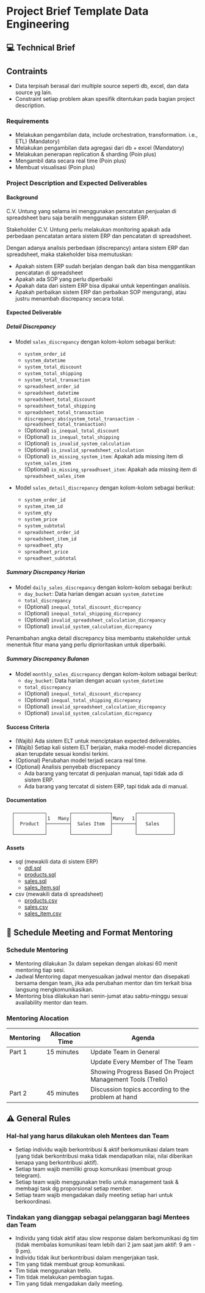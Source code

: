 # Project Brief Template Data Engineering

## 💻 Technical Brief

## Contraints

- Data terpisah berasal dari multiple source seperti db, excel, dan data source yg lain.
- Constraint setiap problem akan spesifik ditentukan pada bagian project description.

### Requirements

- Melakukan pengambilan data, include orchestration, transformation. i.e., ETL) (Mandatory)
- Melakukan pengambilan data agregasi dari db + excel (Mandatory)
- Melakukan penerapan replication & sharding (Poin plus)
- Mengambil data secara real time (Poin plus)
- Membuat visualisasi (Poin plus)

### Project Description and Expected Deliverables

#### Background

C.V. Untung yang selama ini menggunakan pencatatan penjualan di spreadsheet baru saja beralih menggunakan sistem ERP.

Stakeholder C.V. Untung perlu melakukan monitoring apakah ada perbedaan pencatatan antara sistem ERP dan pencatatan di spreadsheet.

Dengan adanya analisis perbedaan (discrepancy) antara sistem ERP dan spreadsheet, maka stakeholder bisa memutuskan:

- Apakah sistem ERP sudah berjalan dengan baik dan bisa menggantikan pencatatan di spreadsheet
- Apakah ada SOP yang perlu diperbaiki
- Apakah data dari sistem ERP bisa dipakai untuk kepentingan analiisis.
- Apakah perbaikan sistem ERP dan perbaikan SOP mengurangi, atau justru menambah discrepancy secara total.

#### Expected Deliverable

##### Detail Discrepancy

- Model `sales_discrepancy` dengan kolom-kolom sebagai berikut:
    - `system_order_id`
    - `system_datetime`
    - `system_total_discount`
    - `system_total_shipping`
    - `system_total_transaction`
    - `spreadsheet_order_id`
    - `spreadsheet_datetime`
    - `spreadsheet_total_discount`
    - `spreadsheet_total_shipping`
    - `spreadsheet_total_transaction`
    - `discrepancy`: `abs(system_total_transaction - spreadsheet_total_transaction)`
    - (Optional) `is_inequal_total_discount`
    - (Optional) `is_inequal_total_shipping`
    - (Optional) `is_invalid_system_calculation`
    - (Optional) `is_invalid_spreadsheet_calculation`
    - (Optional) `is_missing_system_item`: Apakah ada missing item di `system_sales_item`
    - (Optional) `is_missing_spreadhseet_item`: Apakah ada missing item di `spreadsheet_sales_item`

- Model `sales_detail_discrepancy` dengan kolom-kolom sebagai berikut:
    - `system_order_id`
    - `system_item_id`
    - `system_qty`
    - `system_price`
    - `system_subtotal`
    - `spreadsheet_order_id`
    - `spreadsheet_item_id`
    - `spreadheet_qty`
    - `spreadheet_price`
    - `spreadheet_subtotal`

##### Summary Discrepancy Harian

- Model `daily_sales_discrepancy` dengan kolom-kolom sebagai berikut:
    - `day_bucket`: Data harian dengan acuan `system_datetime`
    - `total_discrepancy`
    - (Optional) `inequal_total_discount_dicrepancy`
    - (Optional) `inequal_total_shipping_dicrepancy`
    - (Optional) `invalid_spreadsheet_calculation_dicrepancy`
    - (Optional) `invalid_system_calculation_dicrepancy`

Penambahan angka detail discrepancy bisa membantu stakeholder untuk menentuk fitur mana yang perlu diprioritaskan untuk diperbaiki.

##### Summary Discrepancy Bulanan

- Model `monthly_sales_discrepancy` dengan kolom-kolom sebagai berikut:
    - `day_bucket`: Data harian dengan acuan `system_datetime`
    - `total_discrepancy`
    - (Optional) `inequal_total_discount_dicrepancy`
    - (Optional) `inequal_total_shipping_dicrepancy`
    - (Optional) `invalid_spreadsheet_calculation_dicrepancy`
    - (Optional) `invalid_system_calculation_dicrepancy`

#### Success Criteria

- (Wajib) Ada sistem ELT untuk menciptakan expected deliverables.
- (Wajib) Setiap kali sistem ELT berjalan, maka model-model dicrepancies akan terupdate sesuai kondisi terkini.
- (Optional) Perubahan model terjadi secara real time.
- (Optional) Analisis penyebab discrepancy
    - Ada barang yang tercatat di penjualan manual, tapi tidak ada di sistem ERP.
    - Ada barang yang tercatat di sistem ERP, tapi tidak ada di manual.


#### Documentation

```
  ┌───────────┐        ┌──────────────┐        ┌─────────────┐
  │           │1   Many│              │Many   1│             │
  │  Product  ├────────┤  Sales Item  ├────────┤   Sales     │
  │           │        │              │        │             │
  └───────────┘        └──────────────┘        └─────────────┘
```


#### Assets

- sql (mewakili data di sistem ERP)
    - [ddl.sql](ddl.sql)
    - [products.sql](product.sql)
    - [sales.sql](sales.sql)
    - [sales_item.sql](sales_item.sql)
- csv (mewakili data di spreadsheet)
    - [products.csv](products.csv)
    - [sales.csv](sales.csv)
    - [sales_item.csv](sales_item.csv)

## 📆 Schedule Meeting and Format Mentoring

### Schedule Mentoring

- Mentoring dilakukan 3x dalam sepekan dengan alokasi 60 menit mentoring tiap sesi.
- Jadwal Mentoring dapat menyesuaikan jadwal mentor dan disepakati bersama dengan team, jika ada perubahan mentor dan tim terkait bisa langsung mengkomunikasikan.
- Mentoring bisa dilakukan hari senin-jumat atau sabtu-minggu sesuai availability mentor dan team.

### Mentoring Alocation

| Mentoring | Allocation Time | Agenda                                                      |
| --------- | --------------- | ----------------------------------------------------------- |
| Part 1    | 15 minutes      | Update Team in General                                      |
|           |                 | Update Every Member of The Team                             |
|           |                 | Showing Progress Based On Project Management Tools (Trello) |
| Part 2    | 45 minutes      | Discussion topics according to the problem at hand          |

## ⚠️ General Rules

### Hal-hal yang harus dilakukan oleh Mentees dan Team

- Setiap individu wajib berkontribusi & aktif berkomunikasi dalam team (yang tidak berkontribusi maka tidak mendapatkan nilai, nilai diberikan kenapa yang berkontribusi aktif).
- Setiap team wajib memiliki group komunikasi (membuat group telegram).
- Setiap team wajib menggunakan trello untuk management task & membagi task dg proporsional setiap member.
- Setiap team wajib mengadakan daily meeting setiap hari untuk berkoordinasi.

### Tindakan yang dianggap sebagai pelanggaran bagi Mentees dan Team

- Individu yang tidak aktif atau slow response dalam berkomunikasi dg tim (tidak membalas komunikasi team lebih dari 2 jam saat jam aktif: 9 am - 9 pm).
- Individu tidak ikut berkontribusi dalam mengerjakan task.
- Tim yang tidak membuat group komunikasi.
- Tim tidak menggunakan trello.
- Tim tidak melakukan pembagian tugas.
- Tim yang tidak mengadakan daily meeting.
